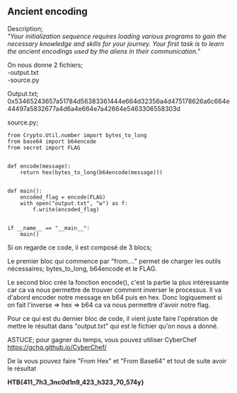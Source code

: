 ## Ancient encoding

Description;        
*"Your initialization sequence requires loading various programs to gain the necessary knowledge and skills for your journey. Your first task is to learn the ancient encodings used by the aliens in their communication."*

On nous donne 2 fichiers;       
-output.txt     
-source.py

Output.txt; 
0x53465243657a51784d56383361444e664d32356a4d475178626a6c664e44497a5832677a4d6a4e664e7a42664e5463306558303d      

source.py;

````
from Crypto.Util.number import bytes_to_long
from base64 import b64encode
from secret import FLAG


def encode(message):
    return hex(bytes_to_long(b64encode(message)))


def main():
    encoded_flag = encode(FLAG)
    with open("output.txt", "w") as f:
        f.write(encoded_flag)


if __name__ == "__main__":
    main()
````

Si on regarde ce code, il est composé de 3 blocs;      

Le premier bloc qui commence par "from...." permet de charger les outils nécessaires; bytes_to_long, b64encode et le FLAG.

Le second bloc crée la fonction encode(), c'est la partie la plus intéressante car ca va nous permettre de trouver comment inverser le processus. 
Il va d'abord encoder notre message en b64 puis en hex. Donc logiquement si on fait l'inverse => hex => b64 ca va nous permettre d'avoir notre flag. 

Pour ce qui est du dernier bloc de code, il vient juste faire l'opération de mettre le résultat dans "output.txt" qui est le fichier qu'on nous a donné. 

ASTUCE; pour gagner du temps, vous pouvez utiliser CyberChef https://gchq.github.io/CyberChef/ 

De la vous pouvez faire "From Hex" et "From Base64" et tout de suite avoir le résultat

**HTB{411_7h3_3nc0d1n9_423_h323_70_574y}**